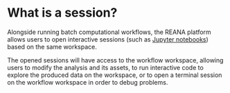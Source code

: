 # What is a session?

Alongside running batch computational workflows, the REANA platform
allows users to open interactive sessions (such as
[Jupyter notebooks](../opening-sessions#jupyter-notebooks-based-sessions))
based on the same workspace.

The opened sessions will have access to the workflow workspace, allowing
users to modify the analysis and its assets, to run interactive code to
explore the produced data on the workspace, or to open a terminal
session on the workflow workspace in order to debug problems.
